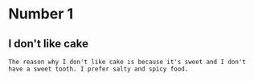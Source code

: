 # Number 1

## I don't like cake

    The reason why I don't like cake is because it's sweet and I don't have a sweet tooth. I prefer salty and spicy food.

